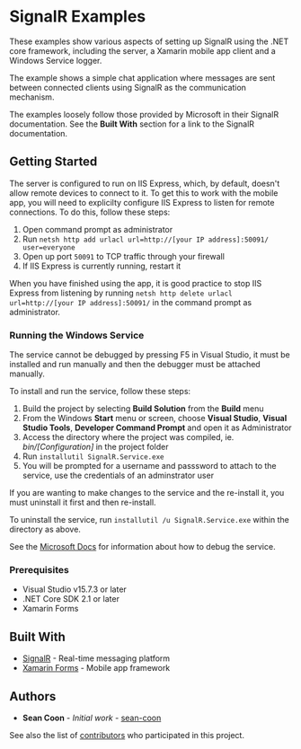 # SignalR Examples

These examples show various aspects of setting up SignalR using the .NET core framework, including the server, a Xamarin mobile app client and a Windows Service logger. 

The example shows a simple chat application where messages are sent between connected clients using SignalR as the communication mechanism.

The examples loosely follow those provided by Microsoft in their SignalR documentation. See the **Built With** section for a link to the SignalR documentation.

## Getting Started

The server is configured to run on IIS Express, which, by default, doesn't allow remote devices to connect to it. To get this to work with the mobile app, you will need to explicilty configure IIS Express to listen for remote connections. To do this, follow these steps:

1. Open command prompt as administrator
2. Run `netsh http add urlacl url=http://[your IP address]:50091/ user=everyone`
3. Open up port `50091` to TCP traffic through your firewall
4. If IIS Express is currently running, restart it

When you have finished using the app, it is good practice to stop IIS Express from listening by running `netsh http delete urlacl url=http://[your IP address]:50091/` in the command prompt as administrator.

### Running the Windows Service

The service cannot be debugged by pressing F5 in Visual Studio, it must be installed and run manually and then the debugger must be attached manually. 

To install and run the service, follow these steps:

1. Build the project by selecting **Build Solution** from the **Build** menu
2. From the Windows **Start** menu or screen, choose **Visual Studio**, **Visual Studio Tools**, **Developer Command Prompt** and open it as Administrator
3. Access the directory where the project was compiled, ie. *bin/[Configuration]* in the project folder
4. Run `installutil SignalR.Service.exe`
5. You will be prompted for a username and passsword to attach to the service, use the credentials of an adminstrator user

If you are wanting to make changes to the service and the re-install it, you must uninstall it first and then re-install. 

To uninstall the service, run `installutil /u SignalR.Service.exe` within the directory as above.

See the [Microsoft Docs](https://docs.microsoft.com/en-us/dotnet/framework/windows-services/how-to-debug-windows-service-applications) for information about how to debug the service.

### Prerequisites

* Visual Studio v15.7.3 or later
* .NET Core SDK 2.1 or later
* Xamarin Forms

## Built With

* [SignalR](https://docs.microsoft.com/en-us/aspnet/core/signalr/?view=aspnetcore-2.1) - Real-time messaging platform
* [Xamarin Forms](https://docs.microsoft.com/en-us/xamarin/#pivot=platforms&panel=XamarinForms) - Mobile app framework

## Authors

* **Sean Coon** - *Initial work* - [sean-coon](https://github.com/sean-coon)

See also the list of [contributors](https://github.com/your/project/contributors) who participated in this project.

